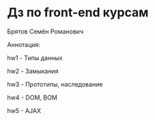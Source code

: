 # Дз по front-end курсам

Брятов Семён Романович

Аннотация:

hw1 - Типы данных

hw2 - Замыкания

hw3 - Прототипы, наследование

hw4 - DOM, BOM

hw5 - AJAX
